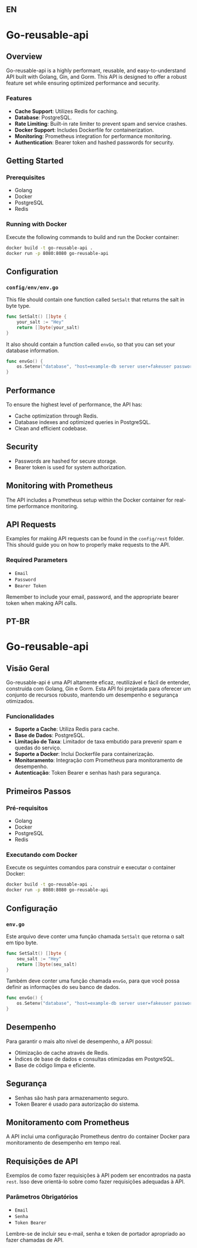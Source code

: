 ## EN
# Go-reusable-api

## Overview
Go-reusable-api is a highly performant, reusable, and easy-to-understand API built with Golang, Gin, and Gorm. This API is designed to offer a robust feature set while ensuring optimized performance and security.

### Features
- **Cache Support**: Utilizes Redis for caching.
- **Database**: PostgreSQL.
- **Rate Limiting**: Built-in rate limiter to prevent spam and service crashes.
- **Docker Support**: Includes Dockerfile for containerization.
- **Monitoring**: Prometheus integration for performance monitoring.
- **Authentication**: Bearer token and hashed passwords for security.

## Getting Started

### Prerequisites
- Golang
- Docker
- PostgreSQL
- Redis

### Running with Docker
Execute the following commands to build and run the Docker container:

```bash
docker build -t go-reusable-api .
docker run -p 8080:8080 go-reusable-api
```

## Configuration

### `config/env/env.go`
This file should contain one function called `SetSalt` that returns the salt in byte type.

```go
func SetSalt() []byte {
	your_salt := "Hey"
	return []byte(your_salt)
}
```

It also should contain a function called  `envGo`, so that you can set your database information.

```go 
func envGo() {
    os.Setenv("database", "host=example-db server user=fakeuser password=fakepassword dbname=fakedb port=1234 sslmode=require")
}

```

## Performance
To ensure the highest level of performance, the API has:
- Cache optimization through Redis.
- Database indexes and optimized queries in PostgreSQL.
- Clean and efficient codebase.

## Security
- Passwords are hashed for secure storage.
- Bearer token is used for system authorization.

## Monitoring with Prometheus
The API includes a Prometheus setup within the Docker container for real-time performance monitoring.

## API Requests

Examples for making API requests can be found in the `config/rest` folder. This should guide you on how to properly make requests to the API.

### Required Parameters
- `Email`
- `Password`
- `Bearer Token`

Remember to include your email, password, and the appropriate bearer token when making API calls.


## PT-BR

# Go-reusable-api

## Visão Geral
Go-reusable-api é uma API altamente eficaz, reutilizável e fácil de entender, construída com Golang, Gin e Gorm. Esta API foi projetada para oferecer um conjunto de recursos robusto, mantendo um desempenho e segurança otimizados.

### Funcionalidades
- **Suporte a Cache**: Utiliza Redis para cache.
- **Base de Dados**: PostgreSQL.
- **Limitação de Taxa**: Limitador de taxa embutido para prevenir spam e quedas do serviço.
- **Suporte a Docker**: Inclui Dockerfile para containerização.
- **Monitoramento**: Integração com Prometheus para monitoramento de desempenho.
- **Autenticação**: Token Bearer e senhas hash para segurança.

## Primeiros Passos

### Pré-requisitos
- Golang
- Docker
- PostgreSQL
- Redis

### Executando com Docker
Execute os seguintes comandos para construir e executar o container Docker:

```bash
docker build -t go-reusable-api .
docker run -p 8080:8080 go-reusable-api
```

## Configuração

### `env.go`
Este arquivo deve conter uma função chamada `SetSalt` que retorna o salt em tipo byte.

```go
func SetSalt() []byte {
    seu_salt := "Hey"
    return []byte(seu_salt)
}
```

Também deve conter uma função chamada `envGo`, para que você possa definir as informações do seu banco de dados.

```go 
func envGo() {
    os.Setenv("database", "host=example-db server user=fakeuser password=fakepassword dbname=fakedb port=1234 sslmode=require")
}

```

## Desempenho
Para garantir o mais alto nível de desempenho, a API possui:
- Otimização de cache através de Redis.
- Índices de base de dados e consultas otimizadas em PostgreSQL.
- Base de código limpa e eficiente.

## Segurança
- Senhas são hash para armazenamento seguro.
- Token Bearer é usado para autorização do sistema.

## Monitoramento com Prometheus
A API inclui uma configuração Prometheus dentro do container Docker para monitoramento de desempenho em tempo real.

## Requisições de API

Exemplos de como fazer requisições à API podem ser encontrados na pasta `rest`. Isso deve orientá-lo sobre como fazer requisições adequadas à API.

### Parâmetros Obrigatórios
- `Email`
- `Senha`
- `Token Bearer`

Lembre-se de incluir seu e-mail, senha e token de portador apropriado ao fazer chamadas de API.
